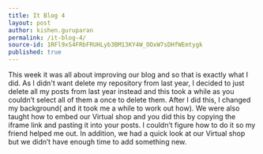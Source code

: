 ```yaml
---
title: It Blog 4
layout: post
author: kishen.guruparan
permalink: /it-blog-4/
source-id: 1RFl9xS4FRbFRUHLyb3BM13KY4W_OOxW7sDHfWEmtygk
published: true
---
```

This week it was all about improving our blog and so that is exactly what I did. As I didn't want delete my repository from last year, I decided to just delete all my posts from last year instead and this took a while as you couldn’t select all of them a once to delete them. After I did this, I changed my background( and it took me a while to work out how). We were also taught how to embed our Virtual shop and you did this by copying the iframe link and pasting it into your posts. I couldn’t figure how to do it so my friend helped me out. In addition, we had a quick look at our Virtual shop but we didn’t have enough time to add something new.

